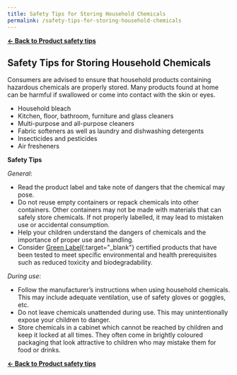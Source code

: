 ```yaml
---
title: Safety Tips for Storing Household Chemicals
permalink: /safety-tips-for-storing-household-chemicals
---
```


**[&#8592; Back to Product safety tips](/consumers/product-safety-tips/electronics-and-appliances)**

## Safety Tips for Storing Household Chemicals
Consumers are advised to ensure that household products containing hazardous chemicals are properly stored. Many products found at home can be harmful if swallowed or come into contact with the skin or eyes.
* Household bleach
* Kitchen, floor, bathroom, furniture and glass cleaners
* Multi-purpose and all-purpose cleaners
* Fabric softeners as well as laundry and dishwashing detergents
* Insecticides and pesticides
* Air fresheners

**Safety Tips**

*General*:
* Read the product label and take note of dangers that the chemical may pose.
* Do not reuse empty containers or repack chemicals into other containers. Other containers may not be made with materials that can safely store chemicals. If not properly labelled, it may lead to mistaken use or accidental consumption.
* Help your children understand the dangers of chemicals and the importance of proper use and handling.
* Consider [Green Label](https://www.sgls.sec.org.sg/sgls-standard.php){:target="_blank"} certified products that have been tested to meet specific environmental and health prerequisites such as reduced toxicity and biodegradability.

*During use*:
* Follow the manufacturer’s instructions when using household chemicals. This may include adequate ventilation, use of safety gloves or goggles, etc.
* Do not leave chemicals unattended during use. This may unintentionally expose your children to danger.
* Store chemicals in a cabinet which cannot be reached by children and keep it locked at all times. They often come in brightly coloured packaging that look attractive to children who may mistake them for food or drinks.

**[&#8592; Back to Product safety tips](/consumers/product-safety-tips/electronics-and-appliances)**
